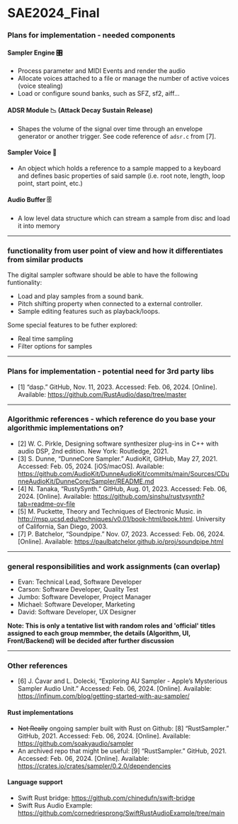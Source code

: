 # SAE2024_Final

### Plans for implementation - needed components

#### Sampler Engine 🎛️

- Process parameter and MIDI Events and render the audio
- Allocate voices attached to a file or manage the number of active voices (voice stealing)
- Load or configure sound banks, such as SFZ, sf2, aiff...

#### ADSR Module 📉 (Attack Decay Sustain Release)

- Shapes the volume of the signal over time through an envelope generator or another trigger. See code reference of `adsr.c` from [7].

#### Sampler Voice 🎹

- An object which holds a reference to a sample mapped to a keyboard and defines basic properties of said sample (i.e. root note, length, loop point, start point, etc.)

#### Audio Buffer 🗄️

- A low level data structure which can stream a sample from disc and load it into memory

---

### functionality from user point of view and how it differentiates from similar products

The digital sampler software should be able to have the following funtionality:

- Load and play samples from a sound bank.
- Pitch shifting property when connected to a external controller.
- Sample editing features such as playback/loops.

Some special features to be futher explored:

- Real time sampling
- Filter options for samples

---

### Plans for implementation - potential need for 3rd party libs

- [1] “dasp.” GitHub, Nov. 11, 2023. Accessed: Feb. 06, 2024. [Online]. Available: <https://github.com/RustAudio/dasp/tree/master>

---

### Algorithmic references - which reference do you base your algorithmic implementations on?

- [2] W. C. Pirkle, Designing software synthesizer plug-ins in C++ with audio DSP, 2nd edition. New York: Routledge, 2021.
- [3] S. Dunne, “DunneCore Sampler.” AudioKit, GitHub, May 27, 2021. Accessed: Feb. 05, 2024. [iOS/macOS]. Available: <https://github.com/AudioKit/DunneAudioKit/commits/main/Sources/CDunneAudioKit/DunneCore/Sampler/README.md>
- [4] N. Tanaka, “RustySynth.” GitHub, Aug. 01, 2023. Accessed: Feb. 06, 2024. [Online]. Available: <https://github.com/sinshu/rustysynth?tab=readme-ov-file>
- [5] M. Puckette, Theory and Techniques of Electronic Music. in <http://msp.ucsd.edu/techniques/v0.01/book-html/book.html>. University of California, San Diego, 2003.
- [7] P. Batchelor, “Soundpipe.” Nov. 07, 2023. Accessed: Feb. 06, 2024. [Online]. Available: <https://paulbatchelor.github.io/proj/soundpipe.html>

---

### general responsibilities and work assignments (can overlap)

- Evan: Technical Lead, Software Developer
- Carson: Software Developer, Quality Test
- Jumbo: Software Developer, Project Manager
- Michael: Software Developer, Marketing
- David: Software Developer, UX Designer

**Note: This is only a tentative list with random roles and 'official' titles assigned to each group memmber, the details (Algorithm, UI, Front/Backend) will be decided after further discussion**

---

### Other references

- [6] J. Ćavar and L. Dolecki, “Exploring AU Sampler - Apple’s Mysterious Sampler Audio Unit.” Accessed: Feb. 06, 2024. [Online]. Available: <https://infinum.com/blog/getting-started-with-au-sampler/>
#### Rust implementations
- ~~Not Really~~ ongoing sampler built with Rust on Github: [8] “RustSampler.” GitHub, 2021. Accessed: Feb. 06, 2024. [Online]. Available: <https://github.com/soakyaudio/sampler>
- An archived repo that might be useful: [9] “RustSampler.” GitHub, 2021. Accessed: Feb. 06, 2024. [Online]. Available: <https://crates.io/crates/sampler/0.2.0/dependencies>
#### Language support
- Swift Rust bridge: <https://github.com/chinedufn/swift-bridge>
- Swift Rus Audio Example: <https://github.com/cornedriesprong/SwiftRustAudioExample/tree/main>